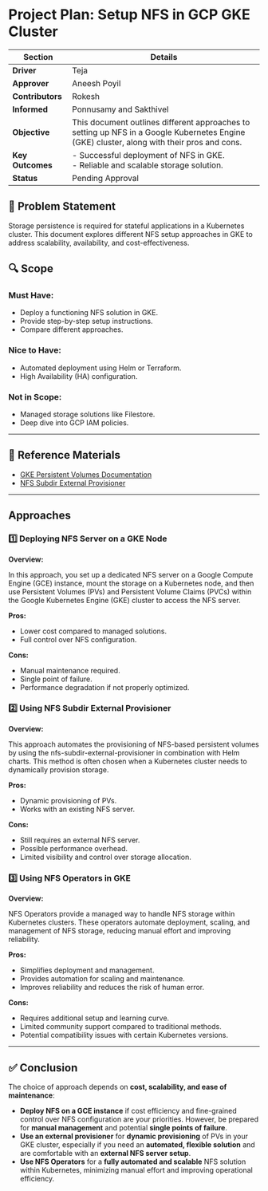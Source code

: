 # Project Plan: Setup NFS in GCP GKE Cluster

| **Section**     | **Details**                                                                                                                                          |
|-----------------|------------------------------------------------------------------------------------------------------------------------------------------------------|
| **Driver**      | Teja                                                                                                                                    |
| **Approver**    | Aneesh Poyil                                                                                                                                             |
| **Contributors**| Rokesh                                                                                                                                         |
| **Informed**    | Ponnusamy and Sakthivel                                                                                                                                         |
| **Objective**   | This document outlines different approaches to setting up NFS in a Google Kubernetes Engine (GKE) cluster, along with their pros and cons.           |
| **Key Outcomes**| - Successful deployment of NFS in GKE.<br>- Reliable and scalable storage solution.                                                                 |
| **Status**      |  Pending Approval                                                                                                                |

## 🤔 Problem Statement
Storage persistence is required for stateful applications in a Kubernetes cluster. This document explores different NFS setup approaches in GKE to address scalability, availability, and cost-effectiveness.

## 🔍 Scope

### Must Have:
- Deploy a functioning NFS solution in GKE.
- Provide step-by-step setup instructions.
- Compare different approaches.

### Nice to Have:
- Automated deployment using Helm or Terraform.
- High Availability (HA) configuration.

### Not in Scope:
- Managed storage solutions like Filestore.
- Deep dive into GCP IAM policies.

---

## 📖 Reference Materials
- [GKE Persistent Volumes Documentation](https://cloud.google.com/kubernetes-engine/docs/concepts/persistent-volumes)
- [NFS Subdir External Provisioner](https://github.com/kubernetes-sigs/nfs-subdir-external-provisioner)

---

## Approaches

### 1️⃣ Deploying NFS Server on a GKE Node

**Overview:**

In this approach, you set up a dedicated NFS server on a Google Compute Engine (GCE) instance, mount the storage on a Kubernetes node, and then use Persistent Volumes (PVs) and Persistent Volume Claims (PVCs) within the Google Kubernetes Engine (GKE) cluster to access the NFS server.

**Pros:**
- Lower cost compared to managed solutions.
- Full control over NFS configuration.

**Cons:**
- Manual maintenance required.
- Single point of failure.
- Performance degradation if not properly optimized.

### 2️⃣ Using NFS Subdir External Provisioner

**Overview:**

This approach automates the provisioning of NFS-based persistent volumes by using the nfs-subdir-external-provisioner in combination with Helm charts. This method is often chosen when a Kubernetes cluster needs to dynamically provision storage.

**Pros:**
- Dynamic provisioning of PVs.
- Works with an existing NFS server.

**Cons:**
- Still requires an external NFS server.
- Possible performance overhead.
- Limited visibility and control over storage allocation.

### 3️⃣ Using NFS Operators in GKE

**Overview:**

NFS Operators provide a managed way to handle NFS storage within Kubernetes clusters. These operators automate deployment, scaling, and management of NFS storage, reducing manual effort and improving reliability.

**Pros:**
- Simplifies deployment and management.
- Provides automation for scaling and maintenance.
- Improves reliability and reduces the risk of human error.

**Cons:**
- Requires additional setup and learning curve.
- Limited community support compared to traditional methods.
- Potential compatibility issues with certain Kubernetes versions.

---

## ✅ Conclusion

The choice of approach depends on **cost, scalability, and ease of maintenance**:

- **Deploy NFS on a GCE instance** if cost efficiency and fine-grained control over NFS configuration are your priorities. However, be prepared for **manual management** and potential **single points of failure**.
- **Use an external provisioner** for **dynamic provisioning** of PVs in your GKE cluster, especially if you need an **automated, flexible solution** and are comfortable with an **external NFS server setup**.
- **Use NFS Operators** for a **fully automated and scalable** NFS solution within Kubernetes, minimizing manual effort and improving operational efficiency.

